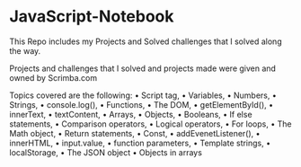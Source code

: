 # JavaScript-Notebook
This Repo includes my Projects and Solved challenges that I solved along the way.

Projects and challenges that I solved and projects made were given and owned by Scrimba.com

Topics covered are the following:
•	Script tag,
•	Variables,
•	Numbers,
•	Strings,
•	console.log(),
•	Functions,
•	The DOM,
•	getElementById(),
•	innerText,
•	textContent,
•	Arrays,
•	Objects,
•	Booleans,
•	If else statements,
•	Comparison operators,
•	Logical operators,
•	For loops,
•	The Math object,
•	Return statements,
•	Const,
•	addEvenetListener(),
•	innerHTML,
•	input.value,
•	function parameters,
•	Template strings,
•	localStorage,
•	The JSON object
•	Objects in arrays
